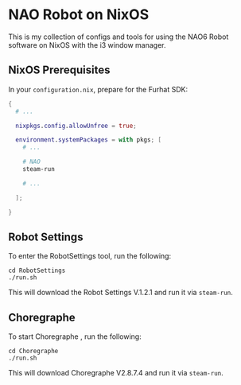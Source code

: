 # NAO Robot on NixOS

This is my collection of configs and tools for using the NAO6 Robot software on NixOS with the i3 window manager.

## NixOS Prerequisites

In your `configuration.nix`, prepare for the Furhat SDK:

```nix
{
  # ...

  nixpkgs.config.allowUnfree = true;

  environment.systemPackages = with pkgs; [
    # ...

    # NAO
    steam-run

    # ...

  ];

}
```

## Robot Settings

To enter the RobotSettings tool, run the following:

```console
cd RobotSettings
./run.sh
```

This will download the Robot Settings V.1.2.1 and run it via `steam-run`.

## Choregraphe

To start Choregraphe , run the following:

```console
cd Choregraphe
./run.sh
```

This will download Choregraphe V2.8.7.4 and run it via `steam-run`.
